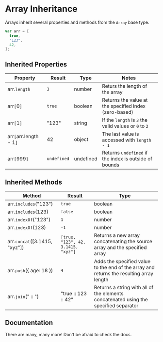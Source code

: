 # Array Inheritance

Arrays inherit several properties and methods from the `Array` base type.

```js
var arr = [
  true,
  "123",
  42,
];
```

## Inherited Properties

| Property                | Result      | Type      | Notes                                                 |
|-------------------------|-------------|-----------|-------------------------------------------------------|
| arr.`length`            | `3`         | number    | Returs the length of the array                        |
| arr`[`0`]`              | `true`      | boolean   | Returns the value at the specified index (zero-based) |
| arr`[`1`]`              | "123"       | string    | If the `length` is `3` the valid values or `0` to `2`   |
| arr`[`arr.length - 1`]` | 42          | object    | The last value is accessed with `length - 1`          |
| arr`[`999`]`            | `undefined` | undefined | Returns `undefined` if the index is outside of bounds |

## Inherited Methods

| Method | Result | Type |
|----------|--------|------|
| arr.`includes`("123") | `true` | boolean | Returns whether the specified value is contained within the array |
| arr.`includes`(123)   | `false` | boolean | Object equality (`===`) |
| arr.`indexOf`("123")  | `1` | number | Returns the index of the specified value within the array |
| arr.`indexOf`(123)    | `-1` | number | Returns `-1` if the value cannot be found |
| arr.`concat`([3.1415, "xyz"]) | `[true, "123", 42, 3.1415, "xyz"]` | Returns a new array concatenating the source array and the specified array |
| arr.`push`({ age: 18 }) | `4` | Adds the specified value to the end of the array and returns the resulting array length |
| arr.`join`(" :: ") | "true :: 123 :: 42" | Returns a string with all of the elements concatenated using the specified separator |

## Documentation
There are many, many more!  Don't be afraid to check the docs.
